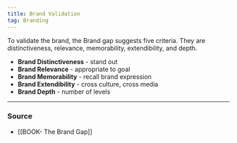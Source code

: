 ```yaml
---
title: Brand Validation
tag: Branding
---
```


To validate the brand, the Brand gap suggests five criteria. They are distinctiveness, relevance, memorability, extendibility, and depth.
- **Brand Distinctiveness** - stand out
- **Brand Relevance** - appropriate to goal
- **Brand Memorability** - recall brand expression
- **Brand Extendibility** - cross culture, cross media
- **Brand Depth** - number of levels

--- 
### Source
- [[BOOK- The Brand Gap]]